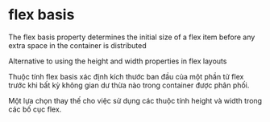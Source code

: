 # flex basis

The flex basis property determines the initial size of a flex item before any extra space in the container is distributed

Alternative to using the height and width properties in flex layouts

Thuộc tính flex basis xác định kích thước ban đầu của một phần tử flex trước khi bất kỳ không gian dư thừa nào trong container được phân phối.

Một lựa chọn thay thế cho việc sử dụng các thuộc tính height và width trong các bố cục flex.
